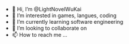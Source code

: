- 👋 Hi, I’m @LightNovelWuKai
- 👀 I’m interested in games, langues, coding
- 🌱 I’m currently learning software engineering 
- 💞️ I’m looking to collaborate on 
- 📫 How to reach me ...

<!---
LightNovelWuKai/LightNovelWuKai is a ✨ special ✨ repository because its `README.md` (this file) appears on your GitHub profile.
You can click the Preview link to take a look at your changes.
--->
